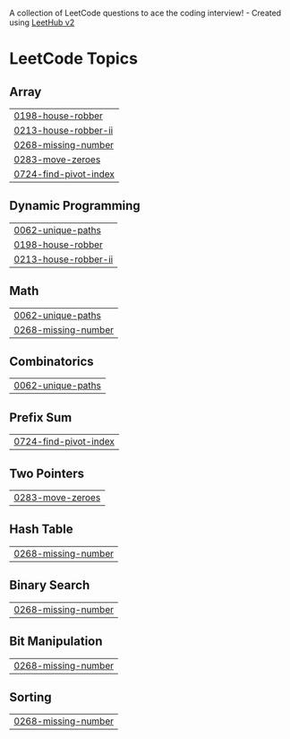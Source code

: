 A collection of LeetCode questions to ace the coding interview! - Created using [LeetHub v2](https://github.com/arunbhardwaj/LeetHub-2.0)
<!---LeetCode Topics Start-->
# LeetCode Topics
## Array
|  |
| ------- |
| [0198-house-robber](https://github.com/AravindR-K/LeetCode-Solutions/tree/master/0198-house-robber) |
| [0213-house-robber-ii](https://github.com/AravindR-K/LeetCode-Solutions/tree/master/0213-house-robber-ii) |
| [0268-missing-number](https://github.com/AravindR-K/LeetCode-Solutions/tree/master/0268-missing-number) |
| [0283-move-zeroes](https://github.com/AravindR-K/LeetCode-Solutions/tree/master/0283-move-zeroes) |
| [0724-find-pivot-index](https://github.com/AravindR-K/LeetCode-Solutions/tree/master/0724-find-pivot-index) |
## Dynamic Programming
|  |
| ------- |
| [0062-unique-paths](https://github.com/AravindR-K/LeetCode-Solutions/tree/master/0062-unique-paths) |
| [0198-house-robber](https://github.com/AravindR-K/LeetCode-Solutions/tree/master/0198-house-robber) |
| [0213-house-robber-ii](https://github.com/AravindR-K/LeetCode-Solutions/tree/master/0213-house-robber-ii) |
## Math
|  |
| ------- |
| [0062-unique-paths](https://github.com/AravindR-K/LeetCode-Solutions/tree/master/0062-unique-paths) |
| [0268-missing-number](https://github.com/AravindR-K/LeetCode-Solutions/tree/master/0268-missing-number) |
## Combinatorics
|  |
| ------- |
| [0062-unique-paths](https://github.com/AravindR-K/LeetCode-Solutions/tree/master/0062-unique-paths) |
## Prefix Sum
|  |
| ------- |
| [0724-find-pivot-index](https://github.com/AravindR-K/LeetCode-Solutions/tree/master/0724-find-pivot-index) |
## Two Pointers
|  |
| ------- |
| [0283-move-zeroes](https://github.com/AravindR-K/LeetCode-Solutions/tree/master/0283-move-zeroes) |
## Hash Table
|  |
| ------- |
| [0268-missing-number](https://github.com/AravindR-K/LeetCode-Solutions/tree/master/0268-missing-number) |
## Binary Search
|  |
| ------- |
| [0268-missing-number](https://github.com/AravindR-K/LeetCode-Solutions/tree/master/0268-missing-number) |
## Bit Manipulation
|  |
| ------- |
| [0268-missing-number](https://github.com/AravindR-K/LeetCode-Solutions/tree/master/0268-missing-number) |
## Sorting
|  |
| ------- |
| [0268-missing-number](https://github.com/AravindR-K/LeetCode-Solutions/tree/master/0268-missing-number) |
<!---LeetCode Topics End-->